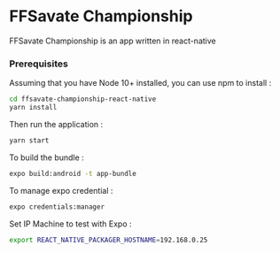 # FFSavate Championship 
FFSavate Championship is an app written in react-native 

### Prerequisites
Assuming that you have Node 10+ installed, you can use npm to install :
````bash
cd ffsavate-championship-react-native
yarn install 
````
Then run the application :
````bash
yarn start
````
To build the bundle :
````bash
expo build:android -t app-bundle
````
To manage expo credential :
````bash
expo credentials:manager
````
Set IP Machine to test with Expo :
````bash
export REACT_NATIVE_PACKAGER_HOSTNAME=192.168.0.25
````